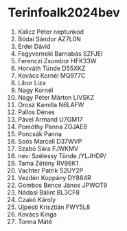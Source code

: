 # Terinfoalk2024bev

1. Kalicz Péter neptunkod
2. Bódai Sándor AZ7L0N
3. Erdei Dávid
4. Fegyverneki Barnabás SZFJEl
5. Ferenczi Zsombor HFK33W
6. Horváth Tünde D55XKZ
7. Kovács Kornél MQ977C
8. Libor Liza
9. Nagy Kornél 
10. Nagy Péter Márton LIVSKZ
11. Orosz Kamilla N6LAFW
12. Pallos Dénes
13. Pável Armand U7GM17
14. Pomóthy Panna ZGJAE8
15. Poncsák Panna
16. Soós Marcell D37WVP
17. Szabó Sára FJWKMV
18. nev: Szélessy Tünde /YLJHDP/
19. Tama Zétény RV96K1
20. Vachter Patrik S2UY2P
22. Vezdén Koppány DY884R
23. Gombos Bence János JPWOT9
24. Nádasi Bálint BL3CF8
25. Czakó Károly
26. Ujpesti Krisztián FWY5L8
27. Kovács Kinga
28. Torma Máté
